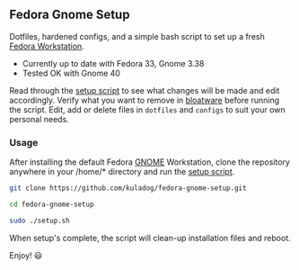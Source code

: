 ## Fedora Gnome Setup

Dotfiles, hardened configs, and a simple bash script to set up a fresh [Fedora Workstation](https://getfedora.org/en/workstation/).

- Currently up to date with Fedora 33, Gnome 3.38
- Tested OK with Gnome 40

Read through the [setup script](https://github.com/kuladog/fedora-gnome-setup/blob/main/setup.sh) to see what changes will be made and edit accordingly. Verify what you want to remove in [bloatware](https://github.com/kuladog/fedora-gnome-setup/blob/main/bloatware) before running the script. Edit, add or delete files in `dotfiles` and `configs` to suit your own personal needs.

### Usage

After installing the default Fedora [GNOME](https://www.gnome.org/) Workstation, clone the repository anywhere in your /home/* directory and run the [setup script](https://github.com/kuladog/fedora-gnome-setup/blob/main/setup.sh).

```sh
git clone https://github.com/kuladog/fedora-gnome-setup.git
```
```sh
cd fedora-gnome-setup
```
```sh
sudo ./setup.sh
```

When setup's complete, the script will clean-up installation files and reboot.

Enjoy! :smiley: 






